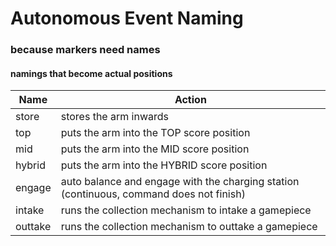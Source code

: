 # Autonomous Event Naming

### because markers need names

#### namings that become actual positions

| Name    | Action                                                                                  |
| ------- | --------------------------------------------------------------------------------------- |
| store   | stores the arm inwards                                                                  |
| top     | puts the arm into the TOP score position                                                |
| mid     | puts the arm into the MID score position                                                |
| hybrid  | puts the arm into the HYBRID score position                                             |
| engage  | auto balance and engage with the charging station (continuous, command does not finish) |
| intake  | runs the collection mechanism to intake a gamepiece                                     |
| outtake | runs the collection mechanism to outtake a gamepiece                                    |
